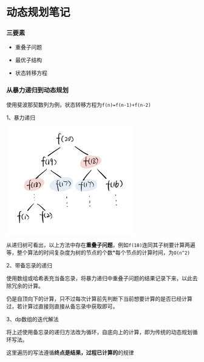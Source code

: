 # 动态规划笔记

### 三要素

- 重叠子问题

- 最优子结构

- 状态转移方程



### 从暴力递归到动态规划

使用斐波那契数列为例，状态转移方程为`f(n)=f(n-1)+f(n-2)`

1、暴力递归

<img src=".\images\动态规划.png" alt="image-20200506155458292" style="zoom: 33%;" />

​		从递归树可看出，以上方法中存在**重叠子问题**，例如`f(18)`连同其子树要计算两遍等，整个算法的时间复杂度为树的节点的个数*每个节点的计算时间，为`O(n^2)`

2、带备忘录的递归

​		使用数组或哈希表充当备忘录，将暴力递归中重叠子问题的结果记录下来，以此去除冗余的计算。

​		仍是自顶向下的计算，只不过每次计算前先判断下当前想要计算的是否已经计算过，若计算过直接则直接从备忘录中获取即可。

3、dp数组的迭代解法

​		将上述使用备忘录的递归方法改为循环，自底向上的计算，即为传统的动态规划循环写法。

​		这里遍历的写法遵循**终点是结果，过程已计算的**的规律

